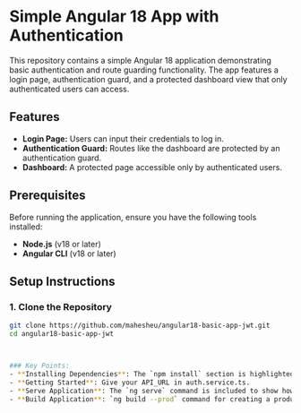 # Simple Angular 18 App with Authentication

This repository contains a simple Angular 18 application demonstrating basic authentication and route guarding functionality. The app features a login page, authentication guard, and a protected dashboard view that only authenticated users can access.

## Features
- **Login Page:** Users can input their credentials to log in.
- **Authentication Guard:** Routes like the dashboard are protected by an authentication guard.
- **Dashboard:** A protected page accessible only by authenticated users.

## Prerequisites

Before running the application, ensure you have the following tools installed:

- **Node.js** (v18 or later)
- **Angular CLI** (v18 or later)

## Setup Instructions

### 1. Clone the Repository

```bash
git clone https://github.com/mahesheu/angular18-basic-app-jwt.git
cd angular18-basic-app-jwt



### Key Points:
- **Installing Dependencies**: The `npm install` section is highlighted clearly to guide users to install dependencies after cloning the repository.
- **Getting Started**: Give your API_URL in auth.service.ts.
- **Serve Application**: The `ng serve` command is included to show how to run the app locally.
- **Build Application**: `ng build --prod` command for creating a production build is also mentioned.
